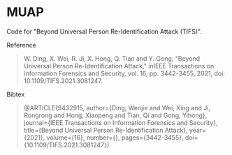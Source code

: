 # MUAP

Code for "Beyond Universal Person Re-Identification Attack (TIFS)".

Reference

> W. Ding, X. Wei, R. Ji, X. Hong, Q. Tian and Y. Gong, "Beyond Universal Person Re-Identification Attack," inIEEE Transactions on Information Forensics and Security, vol. 16, pp. 3442-3455, 2021, doi: 10.1109/TIFS.2021.3081247.

Bibtex 

> @ARTICLE{9432915, author={Ding, Wenjie and Wei, Xing and Ji, Rongrong and Hong, Xiaopeng and Tian, Qi and Gong, Yihong}, journal={IEEE Transactions on Information Forensics and Security}, title={Beyond Universal Person Re-Identification Attack}, year={2021}, volume={16}, number={}, pages={3442-3455}, doi={10.1109/TIFS.2021.3081247}}

